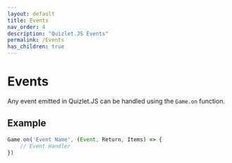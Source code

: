 ```yaml
---
layout: default
title: Events
nav_order: 4
description: "Quizlet.JS Events"
permalink: /Events
has_children: true
---
```

# Events
Any event emitted in Quizlet.JS can be handled using the `Game.on` function.

## Example
```js
Game.on('Event Name', (Event, Return, Items) => {
    // Event Handler
})
```